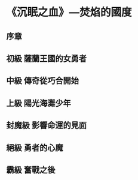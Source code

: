# 《沉眠之血》—焚焰的國度

## 序章

## 初級 薩蘭王國的女勇者

## 中級 傳奇從巧合開始

## 上級 陽光海灘少年

## 封魔級 影響命運的見面

## 絕級 勇者的心魔

## 霸級 奮戰之後

